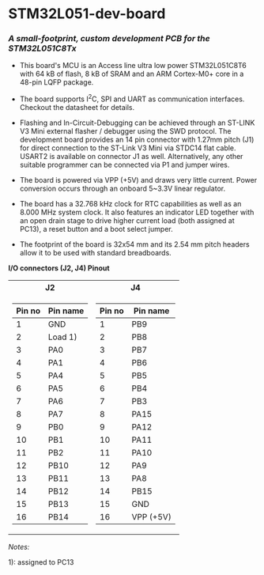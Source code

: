 # STM32L051-dev-board
### ***A small-footprint, custom development PCB for the STM32L051C8Tx***

* This board's MCU is an Access line ultra low power STM32L051C8T6 with 64 kB of flash, 8 kB of SRAM and an ARM Cortex-M0+ core in a 48-pin LQFP package.

* The board supports I<sup>2</sup>C, SPI and UART as communication interfaces. Checkout the datasheet for details.
* Flashing and In-Circuit-Debugging can be achieved through an ST-LINK V3 Mini external flasher / debugger using the SWD protocol. The development board provides an 14 pin connector with 1.27mm pitch (J1) for direct connection to the ST-Link V3 Mini via STDC14 flat
cable. USART2 is available on connector J1 as well. Alternatively, any other suitable programmer can be connected via P1 and jumper wires.
* The board is powered via VPP (+5V) and draws very little current. Power conversion occurs through an onboard 5~3.3V linear regulator.
* The board has a 32.768 kHz clock for RTC capabilities as well as an 8.000 MHz system clock. It also features an indicator LED together with an open drain stage to drive higher current load (both assigned at PC13), a reset button and a boot select jumper.
* The footprint of the board is 32x54 mm and its 2.54 mm pitch headers allow it to be used with standard breadboards.


**I/O connectors (J2, J4) Pinout**

<table>
<tr>
<th>J2</th>
<th>J4</th>
</tr>
<tr>

<td>

| Pin no | Pin name |
|--------|----------|
| 1      | GND      |
| 2      | Load 1)  |
| 3      | PA0      |
| 4      | PA1      |
| 5      | PA4      |
| 6      | PA5      |
| 7      | PA6      |
| 8      | PA7      |
| 9      | PB0      |
| 10     | PB1      |
| 11     | PB2      |
| 12     | PB10     |
| 13     | PB11     |
| 14     | PB12     |
| 15     | PB13     |
| 16     | PB14     |

</td><td>

| Pin no | Pin name  |
|--------|-----------|
| 1      | PB9       |
| 2      | PB8       |
| 3      | PB7       |
| 4      | PB6       |
| 5      | PB5       |
| 6      | PB4       |
| 7      | PB3       |
| 8      | PA15      |
| 9      | PA12      |
| 10     | PA11      |
| 11     | PA10      |
| 12     | PA9       |
| 13     | PA8       |
| 14     | PB15      |
| 15     | GND       |
| 16     | VPP (+5V) |

</td></tr> </table>

*Notes:*

1): assigned to PC13 
